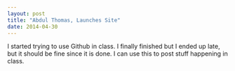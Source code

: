 ```yaml
---
layout: post
title: "Abdul Thomas, Launches Site"
date: 2014-04-30
---
```


I started trying to use Github in class. I finally finished but I ended up late, but it should be fine since it is done. I can use this to post stuff happening in class.
